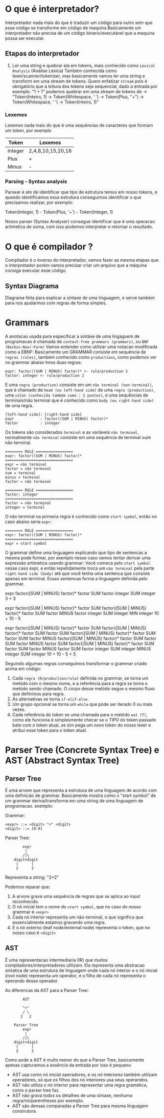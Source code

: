 # O que é interpretador?

Interpretador nada mais do que é traduzir um código para outro sem que esse código se transforme em código de maquina
Basicamente um interpretador não precisa de um código binario/executável que a maquina possa ser executar.

## Etapas do interpretador

1. Ler uma string e quebrar ela em tokens, mais conhecido como `Lexical Analysis` (Análise Léxica)
Também conhecida como lexer/scanner/tokenizer, mas basicamente vamos ler uma string e transform em uma stream de tokens.
Quero enfatizar `stream` pois é obrigatório que a leitura dos tokens seja sequencial, dado a entrada por exemplo:
"1 + 1" podemos quebrar em uma stream de tokens de -> 
"Token(Inteiro, 1) -> Token(Whitespace, ' ') -> Token(Plus, "+") -> Token(Whitespace, ' ') -> Token(Inteiro, 1)"

### Lexemes

Lexemes nada mais do que é uma sequências de caracteres que formam um token, por exemplo

| Token | Lexemes |
|-------|---------|
| Integer | 2,4,8,10,15,20,18 |
| Plus | + |
| Minus | - |

### Parsing -  Syntax analysis

Parsear é ato de identificar que tipo de estrutura temos em nosso tokens, e quando identificamos essa estrutura
conseguimos identificar o que precisamos realizar, por exemplo:

Token(Integer, 1) - Token(Plus, '+') - Token(Integer, 1)

Nosso parser (Syntax Analyser) consegue identificar que é uma operacao aritmetica de soma, com isso podemos interpretar e retornar o resultado.

# O que é compilador ?

Compilador é o inverso do interpretador, vamos fazer as mesma etapas que o interpretador porém vamos precisar
criar um arquivo que a máquina consiga executar esse código.

## Syntax Diagrama

Diagrama feita para explicar a sintaxe de uma linguagem, e serve também para nos ajudarmos com regras de forma simples.

# Grammars

A anotacao usada para especificar a sintáxe de uma lingaguem de programacao é chamada de `context-free grammars (grammars)`, ou `BNF (Backus-Naur-Form)`
Vamos entender como utilizar uma notacao modificada como a EBNF:
Basicamente um GRAMMAR consiste em sequência de `regras (rules)`, também conhecido como `productions`, como podemos ver no grammar abaixo tmos duas regras:


```EBNF
expr: factor((SUM | MINUS) factor)* <- rule/production 1
factor: integer <- rule/production 2
```

E uma `regra (production)` consiste em um `não terminal (non-terminal)`, que é chamado de `head (ou left-hand side)` de uma `regra (production)`, uma `colon (conhecida também como : 2 pontos)`,
e uma sequências de terminais/não terminal que é conhecido como `body (ou right-hand side)` de uma regra.


```EBNF
[left-hand side]: [right-hand side]
expr            : factor((SUM | MINUS) factor)* 
factor          : integer
```

Os tokens são considerados `terminal` e as variáveis `não terminal`, normalmente `não terminal` consiste em uma sequência de terminal ou/e não terminal.

```EBNF
======== RULE =================
expr: factor((SUM | MINUS) factor)* 
===============================
expr = não terminal 
factor = não terminal
sum = terminal
minus = terminal
factor = não terminal

======== RULE =================
factor: integer 
===============================
factor = não terminal
integer = terminal
```

O não terminal na primeira regra é conhecido como `start symbol`, então no caso abaixo seria `expr`:

```EBNF
======== RULE =================
expr: factor((SUM | MINUS) factor)* 
===============================
expr = start symbol
```

O grammar define uma linguagem explicando que tipo de sentencas a mesma pode formar, por exemplo nesse caso vamos tentar derivar uma expressão artimetica usando grammar:
Você comeca pelo `start symbol` nesse caso expr, e então repetidamente troca um `nào terminal` pela parte `right-hand side (body)` até que você tenha uma sentenca que consiste
apenas em terminal. Essas sentencas forma a linguagem definida pelo grammar.

expr
factor((SUM | MINUS) factor)*
factor SUM factor
integer SUM integer
3       +   3

expr
factor((SUM | MINUS) factor)*
factor SUM factor((SUM | MINUS) factor)*
factor SUM factor MINUS factor
integer SUM integer MIN integer
10      +   10      -   5

expr
factor((SUM | MINUS) factor)*
factor SUM factor((SUM | MINUS) factor)*
factor SUM factor SUM factor((SUM | MINUS) factor)*
factor SUM factor SUM factor MINUS factor((SUM | MINUS) factor)*
factor SUM factor SUM factor MINUS factor SUM factor((SUM | MINUS) factor)*
factor SUM factor SUM factor MINUS factor SUM factor
integer SUM integer MINUS integer SUM integer
10      +   10      -     5       +   5

Seguindo algumas regras conseguimos transformar o grammar criado acima em código:
1. Cada `regra (R/production/rule)` definida no grammar, se torna um metódo com o mesmo nome, e a referência para a regra se tonra o metódo sendo chamado. O corpo desse metódo segue o mesmo fluxo que definimos para regra.
2. As alternativas se torna `if-elif-else`
3. Um grupo opcional se torna um `while` que pode ser iterado 0 ou mais vezes.
4. Cada referência do token se uma chamada para o metódo `eat (T)`, como ele funciona é simplesmente checar se o TIPO do token passado bate com o token atual, se sim pega um novo token do nosso lexer e atribui esse token para o token atual.


# Parser Tree (Concrete Syntax Tree) e AST (Abstract Syntax Tree)

## Parser Tree 

É uma arvore que representa a estrutura de uma linguagem de acordo com uma definicão de grammar.
Basicamente mostra como o "start symbol" de um grammar deriva/transforma em uma string de uma linguagem de programacao. exemplo:

Grammar:
```EBNF
<expr> ::= <digit> "+" <digit>
<digit> ::= [0-9]
```

Parser Tree:
```
        expr
         |
        /|\
    digit+digit
     |      |
     2      2
```

Representa a string: "2+2"

Podemos reparar que:
1. A arvore grava uma sequência de regras que se aplica ao input reconhecido.
2. O nó inicial tem o nome do `start symbol`, que no caso do nosso grammar é `<expr>`
3. Cada nó interior representa um não-terminal, o que significa que essencialmente estamos gravando uma regra.
4. E o nó externo (leaf node/external node) representa o token, que no nosso caso é `<digit>`


## AST

É uma representacao intermediaria (IR) que muitos compiladores/interpretadores utilizam. 
Ela representa uma abstracao sintatica de uma estrutura de linguagem onde cada nó interior e o nó inicial (root node) representa um operator, e 
o filho de cada nó representa o operando desse operador

As diferencas da AST para a Parser Tree:
```
        AST

        "+"
        / \
       2   2
        
    Parser Tree
        expr
         |
        /|\
    digit+digit
     |      |
     2      2
```

Como pode a AST é muito menor do que a Parser Tree, basicamente apenas capturamos a essência da entrada por isso é pequeno

- AST usa como nó inicial operadores, e os nó interiores também utilizam operadores, só que os filhos dos nó interiores usa seus operandos.
- AST não utiliza o nó interior para representar uma regra gramática, como o parser tree faz.
- AST não grava todos os detalhes de uma sintaxe, nenhuma regra/nó/parentheses por exemplo.
- AST são densas comparadas a Parser Tree para mesma linguagem construtora.

